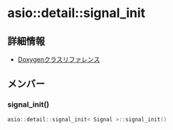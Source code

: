 # asio::detail::signal_init



## 詳細情報

- [Doxygenクラスリファレンス](https://lang-ship.com/reference/ESP32/latest/classasio_1_1detail_1_1signal__init.html)

## メンバー

### signal_init()



```c
asio::detail::signal_init< Signal >::signal_init()
```



